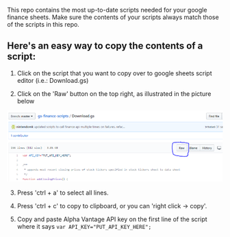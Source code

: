 This repo contains the most up-to-date scripts needed for your google finance sheets. Make sure the contents of your scripts always match those of the scripts in this repo.

## Here's an easy way to copy the contents of a script:

1. Click on the script that you want to copy over to google sheets script editor (i.e.: Download.gs)

2. Click on the 'Raw' button on the top right, as illustrated in the picture below

![](raw_button.png)

3. Press 'ctrl + a' to select all lines.

4. Press 'ctrl + c' to copy to clipboard, or you can 'right click -> copy'.

5. Copy and paste Alpha Vantage API key on the first line of the script where it says `var API_KEY="PUT_API_KEY_HERE";`